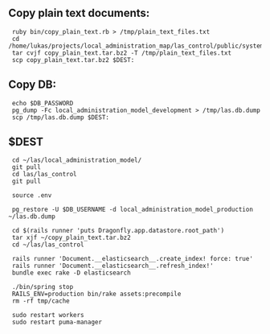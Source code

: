 ## Copy plain text documents:

     ruby bin/copy_plain_text.rb > /tmp/plain_text_files.txt
     cd /home/lukas/projects/local_administration_map/las_control/public/system/dragonfly/development
     tar cvjf copy_plain_text.tar.bz2 -T /tmp/plain_text_files.txt
     scp copy_plain_text.tar.bz2 $DEST:


## Copy DB:

     echo $DB_PASSWORD
     pg_dump -Fc local_administration_model_development > /tmp/las.db.dump
     scp /tmp/las.db.dump $DEST:



## $DEST

     cd ~/las/local_administration_model/
     git pull
     cd las/las_control
     git pull

     source .env

     pg_restore -U $DB_USERNAME -d local_administration_model_production ~/las.db.dump

     cd $(rails runner 'puts Dragonfly.app.datastore.root_path')
     tar xjf ~/copy_plain_text.tar.bz2
     cd ~/las/las_control

     rails runner 'Document.__elasticsearch__.create_index! force: true'
     rails runner 'Document.__elasticsearch__.refresh_index!'
     bundle exec rake -D elasticsearch

     ./bin/spring stop
     RAILS_ENV=production bin/rake assets:precompile
     rm -rf tmp/cache

     sudo restart workers
     sudo restart puma-manager
